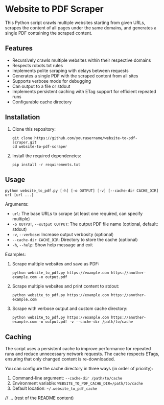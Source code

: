 # Website to PDF Scraper

This Python script crawls multiple websites starting from given URLs, scrapes the content of all pages under the same domains, and generates a single PDF containing the scraped content.

## Features

- Recursively crawls multiple websites within their respective domains
- Respects robots.txt rules
- Implements polite scraping with delays between requests
- Generates a single PDF with the scraped content from all sites
- Supports verbose mode for debugging
- Can output to a file or stdout
- Implements persistent caching with ETag support for efficient repeated runs
- Configurable cache directory

## Installation

1. Clone this repository:
   ```
   git clone https://github.com/yourusername/website-to-pdf-scraper.git
   cd website-to-pdf-scraper
   ```

2. Install the required dependencies:
   ```
   pip install -r requirements.txt
   ```

## Usage

```
python website_to_pdf.py [-h] [-o OUTPUT] [-v] [--cache-dir CACHE_DIR] url [url ...]
```

Arguments:
- `url`: The base URLs to scrape (at least one required, can specify multiple)
- `-o OUTPUT`, `--output OUTPUT`: The output PDF file name (optional, default: stdout)
- `-v`, `--verbose`: Increase output verbosity (optional)
- `--cache-dir CACHE_DIR`: Directory to store the cache (optional)
- `-h`, `--help`: Show help message and exit

Examples:
1. Scrape multiple websites and save as PDF:
   ```
   python website_to_pdf.py https://example.com https://another-example.com -o output.pdf
   ```

2. Scrape multiple websites and print content to stdout:
   ```
   python website_to_pdf.py https://example.com https://another-example.com
   ```

3. Scrape with verbose output and custom cache directory:
   ```
   python website_to_pdf.py https://example.com https://another-example.com -o output.pdf -v --cache-dir /path/to/cache
   ```

## Caching

The script uses a persistent cache to improve performance for repeated runs and reduce unnecessary network requests. The cache respects ETags, ensuring that only changed content is re-downloaded.

You can configure the cache directory in three ways (in order of priority):

1. Command-line argument: `--cache-dir /path/to/cache`
2. Environment variable: `WEBSITE_TO_PDF_CACHE_DIR=/path/to/cache`
3. Default location: `~/.website_to_pdf_cache`

// ... (rest of the README content)
